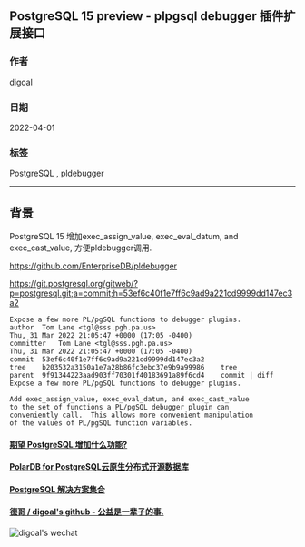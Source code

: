 ## PostgreSQL 15 preview - plpgsql debugger 插件扩展接口  
                                
### 作者                                        
digoal                                        
                                        
### 日期                                        
2022-04-01                                       
                                        
### 标签                                        
PostgreSQL , pldebugger   
                                        
----                                        
                                        
## 背景     
PostgreSQL 15 增加exec_assign_value, exec_eval_datum, and exec_cast_value, 方便pldebugger调用.   
  
https://github.com/EnterpriseDB/pldebugger  
  
https://git.postgresql.org/gitweb/?p=postgresql.git;a=commit;h=53ef6c40f1e7ff6c9ad9a221cd9999dd147ec3a2  
  
```  
Expose a few more PL/pgSQL functions to debugger plugins.  
author	Tom Lane <tgl@sss.pgh.pa.us>	  
Thu, 31 Mar 2022 21:05:47 +0000 (17:05 -0400)  
committer	Tom Lane <tgl@sss.pgh.pa.us>	  
Thu, 31 Mar 2022 21:05:47 +0000 (17:05 -0400)  
commit	53ef6c40f1e7ff6c9ad9a221cd9999dd147ec3a2  
tree	b203532a3150a1e7a28b86fc3ebc37e9b9a99986	tree  
parent	9f91344223aad903ff70301f40183691a89f6cd4	commit | diff  
Expose a few more PL/pgSQL functions to debugger plugins.  
  
Add exec_assign_value, exec_eval_datum, and exec_cast_value  
to the set of functions a PL/pgSQL debugger plugin can  
conveniently call.  This allows more convenient manipulation  
of the values of PL/pgSQL function variables.  
```  
  
    
  
#### [期望 PostgreSQL 增加什么功能?](https://github.com/digoal/blog/issues/76 "269ac3d1c492e938c0191101c7238216")
  
  
#### [PolarDB for PostgreSQL云原生分布式开源数据库](https://github.com/ApsaraDB/PolarDB-for-PostgreSQL "57258f76c37864c6e6d23383d05714ea")
  
  
#### [PostgreSQL 解决方案集合](https://yq.aliyun.com/topic/118 "40cff096e9ed7122c512b35d8561d9c8")
  
  
#### [德哥 / digoal's github - 公益是一辈子的事.](https://github.com/digoal/blog/blob/master/README.md "22709685feb7cab07d30f30387f0a9ae")
  
  
![digoal's wechat](../pic/digoal_weixin.jpg "f7ad92eeba24523fd47a6e1a0e691b59")
  
